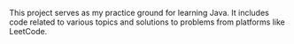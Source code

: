 This project serves as my practice ground for learning Java. It includes code related to various topics and solutions to problems from platforms like LeetCode.
